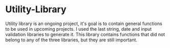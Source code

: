 # Utility-Library
Utility library is an ongoing project, it's goal is to contain general functions to be used in upcoming projects.
I used the last string, date and input validation libraries to generate it.
This library contains functions that did not belong to any of the three libraries, but they are still important.
